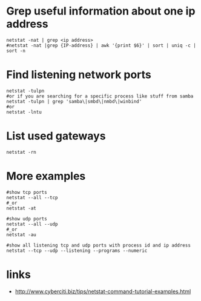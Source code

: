 # Grep useful information about one ip address

```
netstat -nat | grep <ip address>
#netstat -nat |grep {IP-address} | awk '{print $6}' | sort | uniq -c | sort -n
``` 

# Find listening network ports

```
netstat -tulpn
#or if you are searching for a specific process like stuff from samba
netstat -tulpn | grep 'samba\|smbd\|nmbd\|winbind'
#or
netstat -lntu
```

# List used gateways

```
netstat -rn
```

# More examples

```
#show tcp ports
netstat --all --tcp
#_or
netstat -at

#show udp ports
netstat --all --udp
#_or
netstat -au

#show all listening tcp and udp ports with process id and ip address
netstat --tcp --udp --listening --programs --numeric
```

# links

* http://www.cyberciti.biz/tips/netstat-command-tutorial-examples.html

